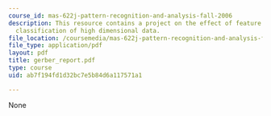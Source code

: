 ```yaml
---
course_id: mas-622j-pattern-recognition-and-analysis-fall-2006
description: This resource contains a project on the effect of feature selection on
  classification of high dimensional data.
file_location: /coursemedia/mas-622j-pattern-recognition-and-analysis-fall-2006/ab7f194fd1d32bc7e5b84d6a117571a1_gerber_report.pdf
file_type: application/pdf
layout: pdf
title: gerber_report.pdf
type: course
uid: ab7f194fd1d32bc7e5b84d6a117571a1

---
```

None